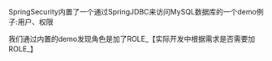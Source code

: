 SpringSecurity内置了一个通过SpringJDBC来访问MySQL数据库的一个demo例子:用户、权限

我们通过内置的demo发现角色是加了ROLE_【实际开发中根据需求是否需要加ROLE_】
